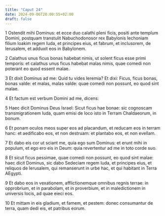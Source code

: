 ```yaml
---
title: "Caput 24"
date: 2024-09-06T20:00:55+02:00
draft: false
---
```



1 Ostendit mihi Dominus: et ecce duo calathi pleni ficis, positi ante templum Domini, postquam transtulit Nabuchodonosor rex Babylonis Iechoniam filium Ioakim regem Iuda, et principes eius, et fabrum, et inclusorem, de Ierusalem, et adduxit eos in Babylonem.

2 Calathus unus ficus bonas habebat nimis, ut solent ficus esse primi temporis: et calathus unus ficus habebat malas nimis, quae comedi non poterant eo quod essent malae.

3 Et dixit Dominus ad me: Quid tu vides Ieremia? Et dixi: Ficus, ficus bonas, bonas valde: et malas, malas valde: quae comedi non possunt, eo quod sint malae.

4 Et factum est verbum Domini ad me, dicens:

5 Haec dicit Dominus Deus Israel: Sicut ficus hae bonae: sic cognoscam transmigrationem Iuda, quam emisi de loco isto in Terram Chaldaeorum, in bonum.

6 Et ponam oculos meos super eos ad placandum, et reducam eos in terram hanc: et aedificabo eos, et non destruam: et plantabo eos, et non evellam.

7 Et dabo eis cor ut sciant me, quia ego sum Dominus: et erunt mihi in populum, et ego ero eis in Deum: quia revertentur ad me in toto corde suo.

8 Et sicut ficus pessimae, quae comedi non possunt, eo quod sint malae: haec dicit Dominus, sic dabo Sedeciam regem Iuda, et principes eius, et reliquos de Ierusalem, qui remanserunt in urbe hac, et qui habitant in Terra AEgypti.

9 Et dabo eos in vexationem, afflictionemque omnibus regnis terrae: in opprobrium, et in parabolam, et in proverbium, et in maledictionem in universis locis, ad quae eieci eos.

10 Et mittam in eis gladium, et famem, et pestem: donec consumantur de terra, quam dedi eis, et patribus eorum.

